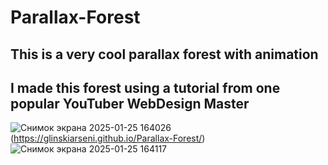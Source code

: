 # Parallax-Forest
## This is a very cool parallax forest with animation
## I made this forest using a tutorial from one popular YouTuber WebDesign Master
![Снимок экрана 2025-01-25 164026](https://github.com/user-attachments/assets/53483cce-3f02-46b6-915c-cdcc8819cd1d)(https://glinskiarseni.github.io/Parallax-Forest/)
![Снимок экрана 2025-01-25 164117](https://github.com/user-attachments/assets/8e659bce-b3c8-4f1a-94b7-9fbea0c9f78d)


